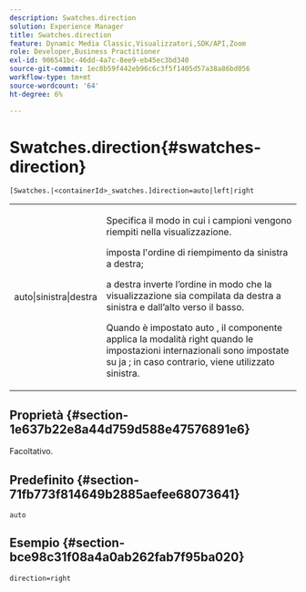 ```yaml
---
description: Swatches.direction
solution: Experience Manager
title: Swatches.direction
feature: Dynamic Media Classic,Visualizzatori,SDK/API,Zoom
role: Developer,Business Practitioner
exl-id: 906541bc-46dd-4a7c-8ee9-eb45ec3bd340
source-git-commit: 1ec8b59f442eb96c6c3f5f1405d57a38a86bd056
workflow-type: tm+mt
source-wordcount: '64'
ht-degree: 6%

---
```


# Swatches.direction{#swatches-direction}

`[Swatches.|<containerId>_swatches.]direction=auto|left|right`

<table id="table_B4B930A32C0742F4932BF071B9EEA9F4"> 
 <tbody> 
  <tr> 
   <td> <p> <span class="codeph"> auto|sinistra|destra  </span> </p> </td> 
   <td> <p> Specifica il modo in cui i campioni vengono riempiti nella visualizzazione. </p> <p> <span class="codeph">  </span> imposta l'ordine di riempimento da sinistra a destra; </p> <p> <span class="codeph"> a destra  </span> inverte l’ordine in modo che la visualizzazione sia compilata da destra a sinistra e dall’alto verso il basso. </p> <p>Quando è impostato <span class="codeph"> auto </span>, il componente applica la modalità <span class="codeph"> right </span> quando le impostazioni internazionali sono impostate su <span class="codeph"> ja </span>; in caso contrario, viene utilizzato sinistra. </p> </td> 
  </tr> 
 </tbody> 
</table>

## Proprietà {#section-1e637b22e8a44d759d588e47576891e6}

Facoltativo.

## Predefinito {#section-71fb773f814649b2885aefee68073641}

`auto`

## Esempio {#section-bce98c31f08a4a0ab262fab7f95ba020}

`direction=right`
